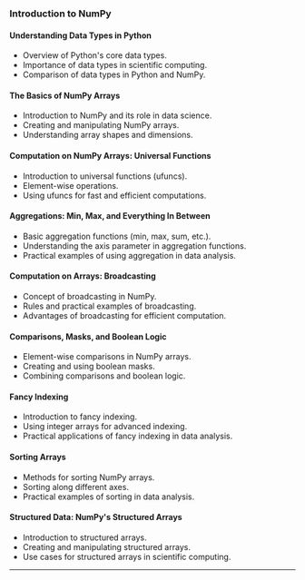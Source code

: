 ### Introduction to NumPy

#### Understanding Data Types in Python
- Overview of Python's core data types.
- Importance of data types in scientific computing.
- Comparison of data types in Python and NumPy.

#### The Basics of NumPy Arrays
- Introduction to NumPy and its role in data science.
- Creating and manipulating NumPy arrays.
- Understanding array shapes and dimensions.

#### Computation on NumPy Arrays: Universal Functions
- Introduction to universal functions (ufuncs).
- Element-wise operations.
- Using ufuncs for fast and efficient computations.

#### Aggregations: Min, Max, and Everything In Between
- Basic aggregation functions (min, max, sum, etc.).
- Understanding the axis parameter in aggregation functions.
- Practical examples of using aggregation in data analysis.

#### Computation on Arrays: Broadcasting
- Concept of broadcasting in NumPy.
- Rules and practical examples of broadcasting.
- Advantages of broadcasting for efficient computation.

#### Comparisons, Masks, and Boolean Logic
- Element-wise comparisons in NumPy arrays.
- Creating and using boolean masks.
- Combining comparisons and boolean logic.

#### Fancy Indexing
- Introduction to fancy indexing.
- Using integer arrays for advanced indexing.
- Practical applications of fancy indexing in data analysis.

#### Sorting Arrays
- Methods for sorting NumPy arrays.
- Sorting along different axes.
- Practical examples of sorting in data analysis.

#### Structured Data: NumPy's Structured Arrays
- Introduction to structured arrays.
- Creating and manipulating structured arrays.
- Use cases for structured arrays in scientific computing.

---
